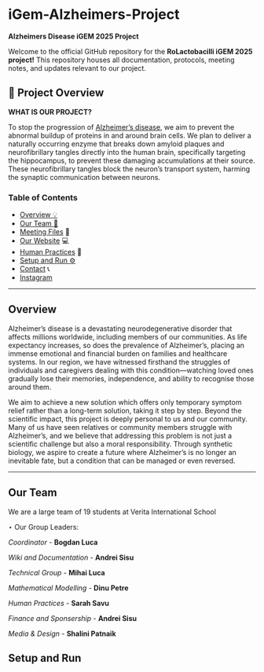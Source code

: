# iGem-Alzheimers-Project
<aside>

  **Alzheimers Disease iGEM 2025 Project**

Welcome to the official GitHub repository for the **RoLactobacilli iGEM 2025 project!** This repository houses all documentation, protocols, meeting notes, and updates relevant to our project.
 <aside>
 

## 📌 Project Overview

**WHAT IS OUR PROJECT?** 

<aside>

To stop the progression of [Alzheimer’s disease](), we aim to prevent the abnormal buildup of proteins in and around brain cells. We plan to deliver a naturally occurring enzyme that breaks down amyloid plaques and neurofibrillary tangles directly into the human brain, specifically targeting the hippocampus, to prevent these damaging accumulations at their source. These neurofibrillary tangles block the neuron’s transport system, harming the synaptic communication between neurons. 
</aside>

# **Table of Contents**

</aside>

- [Overview 💡](#overview)
- [Our Team 👥](#our-team)
- [Meeting Files](https://github.com/sarahssvu/RoLactobacilli-iGEM-2025-project/tree/main/meeting-agenda) 📆
- [Our Website](https://rolactobacilli.com/?fbclid=PAZXh0bgNhZW0CMTEAAacbIGrI-s7tTmDKmw0y4cbh6jis8qpFo1KP_aE5qKr1Ae_JqonhPH6QlHRADA_aem_fTeT6aOgCmranksse59RqA) 💻
- [Human Practices](https://rolactobacilli.com/?fbclid=PAZXh0bgNhZW0CMTEAAacbIGrI-s7tTmDKmw0y4cbh6jis8qpFo1KP_aE5qKr1Ae_JqonhPH6QlHRADA_aem_fTeT6aOgCmranksse59RqA) 🥼
- [Setup and Run ⚙️](#setup-and-run)
- [Contact](team@rolactobacilli.com) 📞
- [Instagram](https://www.instagram.com/rolactobacilli/)
--------------------------
## Overview
Alzheimer’s disease is a devastating neurodegenerative disorder that affects millions worldwide, including members of our communities. As life expectancy increases, so does the prevalence of Alzheimer’s, placing an immense emotional and financial burden on families and healthcare systems. In our region, we have witnessed firsthand the struggles of individuals and caregivers dealing with this condition—watching loved ones gradually lose their memories, independence, and ability to recognise those around them. 

We aim to achieve a new solution which offers only temporary symptom relief rather than a long-term solution, taking it step by step. Beyond the scientific impact, this project is deeply personal to us and our community. Many of us have seen relatives or community members struggle with Alzheimer’s, and we believe that addressing this problem is not just a scientific challenge but also a moral responsibility. Through synthetic biology, we aspire to create a future where Alzheimer’s is no longer an inevitable fate, but a condition that can be managed or even reversed.

--------------------------
## Our Team
</aside>
We are a large team of 19 students at Verita International School

</aside>

 ⋆ Our Group Leaders: 
 </aside>
 
*Coordinator* - **Bogdan Luca**
 </aside>
 
*Wiki and Documentation* - **Andrei Sisu**
 </aside>

*Technical Group* - **Mihai Luca**
 </aside>
 
*Mathematical Modelling* - **Dinu Petre**
 </aside>
 
*Human Practices* - **Sarah Savu**
 </aside>

*Finance and Sponsership* - **Andrei Sisu**
 </aside>
 
*Media & Design* - **Shalini Patnaik**

## Setup and Run


